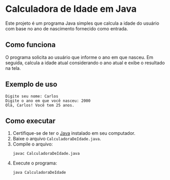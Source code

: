 # Calculadora de Idade em Java

Este projeto é um programa Java simples que calcula a idade do usuário com base no ano de nascimento fornecido como entrada.

## Como funciona

O programa solicita ao usuário que informe o ano em que nasceu. Em seguida, calcula a idade atual considerando o ano atual e exibe o resultado na tela.

## Exemplo de uso

```plaintext
Digite seu nome: Carlos
Digite o ano em que você nasceu: 2000
Olá, Carlos! Você tem 25 anos.
```

## Como executar

1. Certifique-se de ter o [Java](https://www.java.com/pt-BR/download/) instalado em seu computador.
2. Baixe o arquivo `CalculadoraDeIdade.java`.
3. Compile o arquivo:
   ```
   javac CalculadoraDeIdade.java
   ```
4. Execute o programa:
   ```
   java CalculadoraDeIdade
   ```

